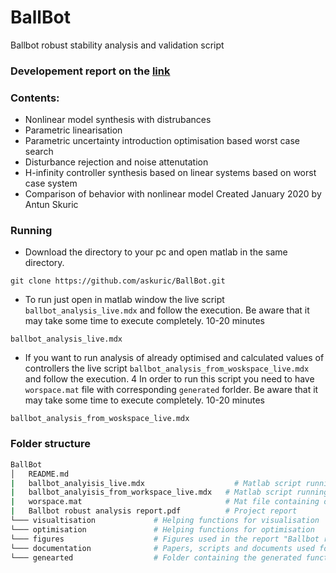 # BallBot

Ballbot robust stability analysis and validation script

### Developement report on the [link](https://drive.google.com/file/d/173H89YTg0KzFeuuBQUfmOdzcJab17GtW/view?usp=sharing)

### Contents:
- Nonlinear model synthesis with distrubances
- Parametric linearisation 
- Parametric uncertainty introduction
optimisation based worst case search
- Disturbance rejection and noise attenutation
- H-infinity controller synthesis
based on linear systems 
based on worst case system
- Comparison of behavior with nonlinear model
Created January 2020 by Antun Skuric

### Running
- Download the directory to your pc and open matlab in the same directory.
```shell
git clone https://github.com/askuric/BallBot.git
```

- To run just open in matlab window the live script `ballbot_analysis_live.mdx` and follow the execution. 
Be aware that it may take some time to execute completely. 10-20 minutes 
```shell
ballbot_analysis_live.mdx
```

- If you want to run analysis of already optimised and calculated values of controllers the live script `ballbot_analysis_from_woskspace_live.mdx` and follow the execution. 4
In order to run this script you need to have `worspace.mat` file with corresponding `generated` forlder.
Be aware that it may take some time to execute completely. 10-20 minutes 
```shell
ballbot_analysis_from_woskspace_live.mdx
```

### Folder structure
```bash
BallBot
│   README.md  
|   ballbot_analyisis_live.mdx  	              # Matlab script running the analysis
|   ballbot_analyisis_from_workspace_live.mdx  	# Matlab script running the from mat file `workspace.mat`
|   worspace.mat                                # Mat file containing one precalcualted workspace
|   Ballbot robust analysis report.pdf	        # Project report
└─── visualtisation 			# Helping functions for visualisation
└─── optimisation   			# Helping functions for optimisation
└─── figures        			# Figures used in the report "Ballbot robust analysis report.pdf"
└─── documentation  			# Papers, scripts and documents used for analysis
└─── genearted      			# Folder containing the generated functions and system model equations - if it doesnt exist it will be created
```
